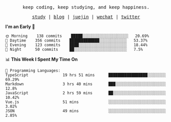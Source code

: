 <p align="center">
  <samp>
    <span>keep coding, keep studying, and keep happiness.</span>
  </samp>
</p>

<p align="center">
  <samp>
    <a href="https://github.com/ouduidui/fe-study">study</a> |
    <a href="https://ouduidui.cn">blog</a>  |
    <a href="https://juejin.cn/user/4309700183594366">juejin</a> |
    <a href="https://user-images.githubusercontent.com/54696834/159862985-5fbb577a-ba1b-4941-9f99-98cee13b7a60.jpeg">wechat</a> |
    <a href="https://twitter.com/ouduidui">twitter</a>
  </samp>
</p>

<!--START_SECTION:waka-->
**I'm an Early 🐤** 

```text
🌞 Morning    138 commits    █████░░░░░░░░░░░░░░░░░░░░   20.69% 
🌆 Daytime    356 commits    █████████████░░░░░░░░░░░░   53.37% 
🌃 Evening    123 commits    ████░░░░░░░░░░░░░░░░░░░░░   18.44% 
🌙 Night      50 commits     ██░░░░░░░░░░░░░░░░░░░░░░░   7.5%

```


📊 **This Week I Spent My Time On** 

```text
💬 Programming Languages: 
TypeScript               19 hrs 51 mins      █████████████████░░░░░░░░   69.29% 
Markdown                 3 hrs 40 mins       ███░░░░░░░░░░░░░░░░░░░░░░   12.8% 
JavaScript               2 hrs 59 mins       ██░░░░░░░░░░░░░░░░░░░░░░░   10.42% 
Vue.js                   51 mins             ░░░░░░░░░░░░░░░░░░░░░░░░░   3.02% 
JSON                     49 mins             ░░░░░░░░░░░░░░░░░░░░░░░░░   2.85%

```


<!--END_SECTION:waka-->
